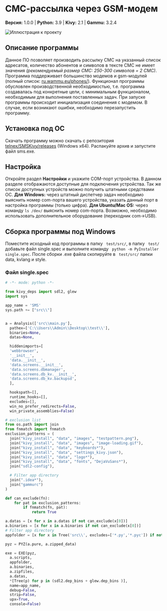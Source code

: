# СМС-рассылка через GSM-модем
**Версия:** 1.0.0 | **Python:** 3.9 | **Kivy:** 2.1 | **Gammu:** 3.2.4

![Иллюстрация к проекту](https://blogger.googleusercontent.com/img/b/R29vZ2xl/AVvXsEjOQifOGxT15hvFsdkp1D8cri-QhD3z5VGk8d6UNqNvWyXcse-6-dtrrpgNvD4JI1ve8my5T6IZiFTl9SnuV4-aCuOwWUnYs-gaVe9e4We6LZQTEBohIBfqJrwDA0SN3-I5jAd-1vFY6ksDdDHRuTt9jOaXIkiIIRX5ScLOFA0j5FdlL0EPTZSI_mjMmA/s1600/photo_2022-07-14_01-38-19.jpg)
## Описание программы
Данное ПО позволяет производить рассылку СМС на указанный список адресатов, количество абонентов и символов в тексте СМС не имеет значения *(рекомендуемый размер СМС: 250-300 символов = 2 СМС)*. Программа поддерживает большинство модемов и gsm-модулей (полный список: [ru.wammu.eu/phones/](https://ru.wammu.eu/phones/)). Функционал программы обусловлен производственной необходимостью, т.е. программа создавалась под конкретные цели, с минимальным функционалом, необходимым для выполнения поставленных задач. 
При запуске программы происходит инициализация соединения с модемом. В случае, если возникают ошибки, необходимо перезапустить программу.

## Установка под ОС
Скачать программу можно скачать с репозитория [telnex/SMSKivy/releases](https://github.com/telnex/SMSKivy/releases) (Windows x64). Распакуйте архив и запустите файл sms.exe.

## Настройка
Откройте раздел **Настройки** и укажите COM-порт устройства. В данном разделе отображаются доступные для подключения устройства. Так же список доступных устройств можно получить штатными средствами ОС. **Для  Windows:**  через штатный диспетчер задач необходимо выяснить номер com-порта вашего устройства, указать данный порт в настройка программы (только цифра). **Для Ubuntu/Mac OS:** через команду ``` ls /dev/ ``` выяснить номер com-порта. Возможно, необходимо использовать дополнительное оборудование (переходник com->USB).

## Сборка программы под Windows
Поместите исходный код программы в папку ``` test/src/```, в папку ``` test/``` добавьте файл single.spec и выполните команду ``` python -m PyInstaller single.spec```.
После сборки .exe файла скопируйте в ``` test/src/``` папки data, kvlang и style.

### Файл single.spec
```python
# -*- mode: python -*-

from kivy_deps import sdl2, glew
import sys

app_name = 'SMS'
sys.path += ["src\\"]


a = Analysis(['src\\main.py'],
  pathex=['C:\\Users\\Admin\\Desktop\\test\\'],
  binaries=None,
  datas=None,

  hiddenimports=[
  'webbrowser',
  '__init__',
  'data.__init__',
  'data.screens.__init__',
  'data.screens.dbmanager',
  'data.screens.db_kv.__init__',
  'data.screens.db_kv.backupsd',
  ],

  hookspath=[],
  runtime_hooks=[],
  excludes=[],
  win_no_prefer_redirects=False,
  win_private_assemblies=False)

# exclusion list
from os.path import join
from fnmatch import fnmatch
exclusion_patterns = (
  join("kivy_install", "data", "images", "testpattern.png"),
  join("kivy_install", "data", "images", "image-loading.gif"),
  join("kivy_install", "data", "keyboards*"),
  join("kivy_install", "data", "settings_kivy.json"),
  join("kivy_install", "data", "logo*"),
  join("kivy_install", "data", "fonts", "DejaVuSans*"),
  join("sdl2-config"),

  # Filter app directory
  join(".idea*"),
  join("gammurc")
)

def can_exclude(fn):
    for pat in exclusion_patterns:
        if fnmatch(fn, pat):
            return True

a.datas = [x for x in a.datas if not can_exclude(x[0])]
a.binaries = [x for x in a.binaries if not can_exclude(x[0])]
# Filter app directory
appfolder = [x for x in Tree('src\\', excludes=['*.py','*.pyc']) if not can_exclude(x[0])]  

pyz = PYZ(a.pure, a.zipped_data)

exe = EXE(pyz,
  a.scripts,
  appfolder,
  a.binaries,
  a.zipfiles,
  a.datas,
  *[Tree(p) for p in (sdl2.dep_bins + glew.dep_bins )],
  name=app_name,
  debug=False,
  strip=False,
  upx=True,
  console=False)
  ```
